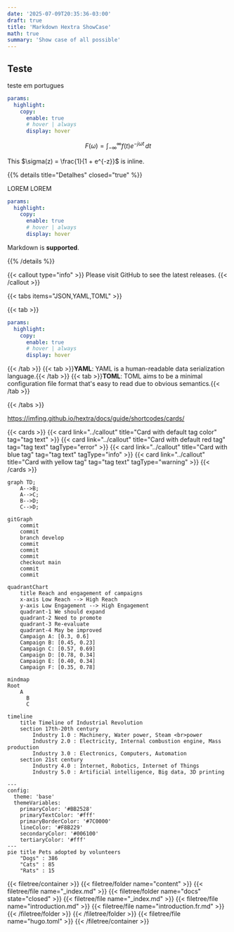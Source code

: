 ```yaml
---
date: '2025-07-09T20:35:36-03:00'
draft: true
title: 'Markdown Hextra ShowCase'
math: true
summary: 'Show case of all possible'
---
```

## Teste

teste em portugues

```yaml {filename="hugo.yaml"}
params:
  highlight:
    copy:
      enable: true
      # hover | always
      display: hover

```

$$F(\omega) = \int_{-\infty}^{\infty} f(t) e^{-j\omega t} \, dt$$

This $\sigma(z) = \frac{1}{1 + e^{-z}}$ is inline.

{{% details title="Detalhes" closed="true" %}}

LOREM LOREM

```yaml {filename="hugo.yaml"}
params:
  highlight:
    copy:
      enable: true
      # hover | always
      display: hover
```

Markdown is **supported**.

{{% /details %}}

{{< callout type="info" >}}
  Please visit GitHub to see the latest releases.
{{< /callout >}}

{{< tabs items="JSON,YAML,TOML" >}}

  {{< tab >}}
  ```yaml {filename="hugo.yaml"}
  params:
    highlight:
      copy:
        enable: true
        # hover | always
        display: hover
  ```
  {{< /tab >}}
  {{< tab >}}**YAML**: YAML is a human-readable data serialization language.{{< /tab >}}
  {{< tab >}}**TOML**: TOML aims to be a minimal configuration file format that's easy to read due to obvious semantics.{{< /tab >}}

{{< /tabs >}}

https://imfing.github.io/hextra/docs/guide/shortcodes/cards/

{{< cards >}}
  {{< card link="../callout" title="Card with default tag color" tag="tag text" >}}
  {{< card link="../callout" title="Card with default red tag" tag="tag text" tagType="error" >}}
  {{< card link="../callout" title="Card with blue tag" tag="tag text" tagType="info" >}}
  {{< card link="../callout" title="Card with yellow tag" tag="tag text" tagType="warning" >}}
{{< /cards >}}

```mermaid
graph TD;
    A-->B;
    A-->C;
    B-->D;
    C-->D;
```

```mermaid
gitGraph
    commit
    commit
    branch develop
    commit
    commit
    commit
    checkout main
    commit
    commit
```

```mermaid
quadrantChart
    title Reach and engagement of campaigns
    x-axis Low Reach --> High Reach
    y-axis Low Engagement --> High Engagement
    quadrant-1 We should expand
    quadrant-2 Need to promote
    quadrant-3 Re-evaluate
    quadrant-4 May be improved
    Campaign A: [0.3, 0.6]
    Campaign B: [0.45, 0.23]
    Campaign C: [0.57, 0.69]
    Campaign D: [0.78, 0.34]
    Campaign E: [0.40, 0.34]
    Campaign F: [0.35, 0.78]
```
```mermaid
mindmap
Root
    A
      B
      C
```
```mermaid
timeline
    title Timeline of Industrial Revolution
    section 17th-20th century
        Industry 1.0 : Machinery, Water power, Steam <br>power
        Industry 2.0 : Electricity, Internal combustion engine, Mass production
        Industry 3.0 : Electronics, Computers, Automation
    section 21st century
        Industry 4.0 : Internet, Robotics, Internet of Things
        Industry 5.0 : Artificial intelligence, Big data, 3D printing
```
```mermaid
---
config:
  theme: 'base'
  themeVariables:
    primaryColor: '#BB2528'
    primaryTextColor: '#fff'
    primaryBorderColor: '#7C0000'
    lineColor: '#F8B229'
    secondaryColor: '#006100'
    tertiaryColor: '#fff'
---
pie title Pets adopted by volunteers
    "Dogs" : 386
    "Cats" : 85
    "Rats" : 15
```

{{< filetree/container >}}
  {{< filetree/folder name="content" >}}
    {{< filetree/file name="_index.md" >}}
    {{< filetree/folder name="docs" state="closed" >}}
      {{< filetree/file name="_index.md" >}}
      {{< filetree/file name="introduction.md" >}}
      {{< filetree/file name="introduction.fr.md" >}}
    {{< /filetree/folder >}}
  {{< /filetree/folder >}}
  {{< filetree/file name="hugo.toml" >}}
{{< /filetree/container >}}
